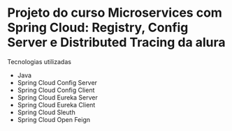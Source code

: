 # Projeto do curso Microservices com Spring Cloud: Registry, Config Server e Distributed Tracing da alura

Tecnologias utilizadas

- Java
- Spring Cloud Config Server
- Spring Cloud Config Client
- Spring Cloud Eureka Server
- Spring Cloud Eureka Client
- Spring Cloud Sleuth
- Spring Cloud Open Feign

